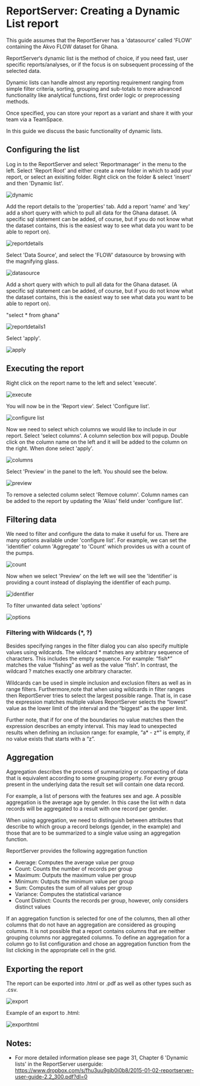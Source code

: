 # ReportServer:  Creating a Dynamic List report

This guide assumes that the ReportServer has a 'datasource' called 'FLOW' containing the Akvo FLOW dataset for Ghana.

ReportServer‘s dynamic list is the method of choice, if you need fast, user specific reports/analyses, or if the focus is on subsequent processing of the selected data.

Dynamic lists can handle almost any reporting requirement ranging from simple filter criteria, sorting, grouping and sub-totals to more advanced functionality like analytical functions, first order logic or preprocessing methods.

Once specified, you can store your report as a variant and share it with your team via a TeamSpace.

In this guide we discuss the basic functionality of dynamic lists.

##  Configuring the list

Log in to the ReportServer and select 'Reportmanager' in the menu to the left.  Select 'Report Root' and either create a new folder in which to add your report, or select an exisiting folder.  Right click on the folder & select 'insert' and then 'Dynamic list'.

![dynamic](https://raw.githubusercontent.com/akvo/akvo-reporting/master/Documentation/tutorials/report_server_user_guides/img/10.png?raw=true "dynamic list")

Add the report details to the 'properties' tab.  Add a report 'name' and 'key' add a short query with which to pull all data for the Ghana dataset.  (A specific sql statement can be added, of course, but if you do not know what the dataset contains, this is the easiest way to see what data you want to be able to report on). 

![reportdetails](https://raw.githubusercontent.com/akvo/akvo-reporting/master/Documentation/tutorials/report_server_user_guides/img/11.png?raw=true "report details")


Select 'Data Source', and select the 'FLOW' datasource by browsing with the magnifying glass.

![datasource](https://github.com/akvo/akvo-reporting/blob/master/Documentation/tutorials/report_server_user_guides/img/60.png?raw=true "datasource")

Add a short query with which to pull all data for the Ghana dataset.  (A specific sql statement can be added, of course, but if you do not know what the dataset contains, this is the easiest way to see what data you want to be able to report on).  

"select *
from ghana"

![reportdetails1](https://raw.githubusercontent.com/akvo/akvo-reporting/master/Documentation/tutorials/report_server_user_guides/img/11.png?raw=true "report details1")

Select 'apply'.

![apply](https://raw.githubusercontent.com/akvo/akvo-reporting/master/Documentation/tutorials/report_server_user_guides/img/40a.png?raw=true "apply")

## Executing the report

Right click on the report name to the left and select 'execute'.

![execute](https://raw.githubusercontent.com/akvo/akvo-reporting/master/Documentation/tutorials/report_server_user_guides/img/31.png?raw=true "execute")

You will now be in the 'Report view'.  Select 'Configure list'.

![configure list](https://raw.githubusercontent.com/akvo/akvo-reporting/master/Documentation/tutorials/report_server_user_guides/img/920.png?true=raw "configure list")

Now we need to select which columns we would like to include in our report.  Select 'select columns'. A column selection box will popup.  Double click on the column name on the left and it will be added to the column on the right.  When done select 'apply'.

![columns](https://raw.githubusercontent.com/akvo/akvo-reporting/master/Documentation/tutorials/report_server_user_guides/img/290.png?raw=true "columns")

Select 'Preview' in the panel to the left.  You should see the below.


![preview](https://raw.githubusercontent.com/akvo/akvo-reporting/master/Documentation/tutorials/report_server_user_guides/img/110.png?raw=true "preview")

To remove a selected column select 'Remove column'. Column names can be added to the report by updating the 'Alias' field under 'configure list'.

## Filtering data

We need to filter and configure the data to make it useful for us.  There are many options available under 'configure list'.  For example, we can set the 'identifier' column 'Aggregate' to 'Count' which provides us with a count of the pumps.

![count](https://raw.githubusercontent.com/akvo/akvo-reporting/master/Documentation/tutorials/report_server_user_guides/img/120.png?raw=true "count")

Now when we select 'Preview' on the left we will see the 'Identifier' is providing a count instead of displaying the identifier of each pump.

![identifier](https://raw.githubusercontent.com/akvo/akvo-reporting/master/Documentation/tutorials/report_server_user_guides/img/130.png?raw=true "identifier")

To filter unwanted data select 'options'

![options](https://raw.githubusercontent.com/akvo/akvo-reporting/master/Documentation/tutorials/report_server_user_guides/img/911.png?raw=true "options")

### Filtering with Wildcards (*, ?)

Besides specifying ranges in the filter dialog you can also specify multiple values using wildcards. The wildcard * matches any arbitrary sequence of characters. This includes the empty sequence. For example: “fish*” matches the value “fishing” as well as the value “fish”. In contrast, the wildcard ? matches exactly one arbitrary character.

Wildcards can be used in simple inclusion and exclusion filters as well as in range filters. Furthermore,note that when using wildcards in filter ranges then ReportServer tries to select the largest possible range. That is, in case the expression matches multiple values ReportServer selects the “lowest” value as the lower limit of the interval and the “biggest” as the upper limit.

Further note, that if for one of the boundaries no value matches then the expression describes an empty interval. This may lead to unexpected results when defining an inclusion range: for example, “a* - z*” is empty, if no value exists that starts with a “z”.

## Aggregation

Aggregation describes the process of summarizing or compacting of data that is equivalent according to some grouping property. For every group present in the underlying data the result set will contain one data record. 

For example, a list of persons with the features sex and age. A possible aggregation is the average age by gender. In this case the list with n data records will be aggregated to a result with one record per gender.

When using aggregation, we need to distinguish between attributes that describe to which group a record belongs (gender, in the example) and those that are to be summarized to a single value using an aggregation function.

ReportServer provides the following aggregation function
- Average: Computes the average value per group
- Count: Counts the number of records per group
- Maximum: Outputs the maximum value per group
- Minimum: Outputs the minimum value per group
- Sum: Computes the sum of all values per group
- Variance: Computes the statistical variance
- Count Distinct: Counts the records per group, however, only considers distinct values

If an aggregation function is selected for one of the columns, then all other columns that do not have an aggregation are considered as grouping columns. It is not possible that a report contains columns that are neither grouping columns nor aggregated columns. To define an aggregation for a column go to list configuration and chose an aggregation function from the list clicking in the appropriate cell in the grid.


##  Exporting the report

The report can be exported into .html or .pdf as well as other types such as .csv.

![export](https://raw.githubusercontent.com/akvo/akvo-reporting/master/Documentation/tutorials/report_server_user_guides/img/1001.png?raw=true "export")

Example of an export to .html:

![exporthtml](https://raw.githubusercontent.com/akvo/akvo-reporting/master/Documentation/tutorials/report_server_user_guides/img/1002.png?raw=true "exporthtml")

## Notes:

- For more detailed information please see page 31, Chapter 6 'Dynamic lists' in the ReportServer userguide:  https://www.dropbox.com/s/fhu3uu9gjb0i0b8/2015-01-02-reportserver-user-guide-2.2_300.pdf?dl=0
















